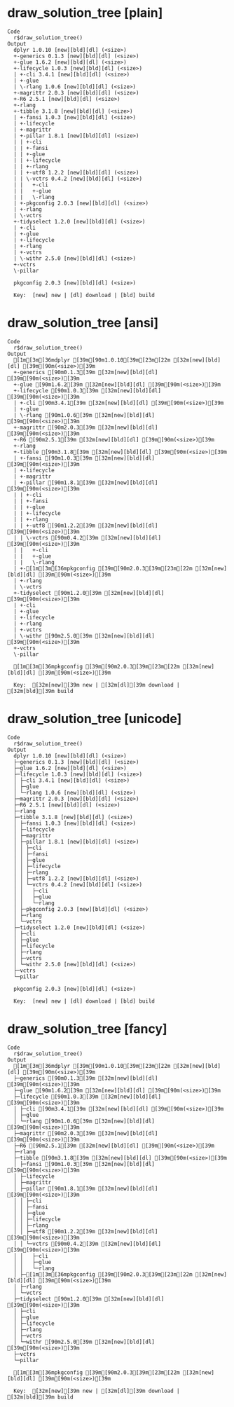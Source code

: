 # draw_solution_tree [plain]

    Code
      r$draw_solution_tree()
    Output
      dplyr 1.0.10 [new][bld][dl] (<size>)
      +-generics 0.1.3 [new][bld][dl] (<size>)
      +-glue 1.6.2 [new][bld][dl] (<size>)
      +-lifecycle 1.0.3 [new][bld][dl] (<size>)
      | +-cli 3.4.1 [new][bld][dl] (<size>)
      | +-glue
      | \-rlang 1.0.6 [new][bld][dl] (<size>)
      +-magrittr 2.0.3 [new][bld][dl] (<size>)
      +-R6 2.5.1 [new][bld][dl] (<size>)
      +-rlang
      +-tibble 3.1.8 [new][bld][dl] (<size>)
      | +-fansi 1.0.3 [new][bld][dl] (<size>)
      | +-lifecycle
      | +-magrittr
      | +-pillar 1.8.1 [new][bld][dl] (<size>)
      | | +-cli
      | | +-fansi
      | | +-glue
      | | +-lifecycle
      | | +-rlang
      | | +-utf8 1.2.2 [new][bld][dl] (<size>)
      | | \-vctrs 0.4.2 [new][bld][dl] (<size>)
      | |   +-cli
      | |   +-glue
      | |   \-rlang
      | +-pkgconfig 2.0.3 [new][bld][dl] (<size>)
      | +-rlang
      | \-vctrs
      +-tidyselect 1.2.0 [new][bld][dl] (<size>)
      | +-cli
      | +-glue
      | +-lifecycle
      | +-rlang
      | +-vctrs
      | \-withr 2.5.0 [new][bld][dl] (<size>)
      +-vctrs
      \-pillar
      
      pkgconfig 2.0.3 [new][bld][dl] (<size>)
      
      Key:  [new] new | [dl] download | [bld] build

# draw_solution_tree [ansi]

    Code
      r$draw_solution_tree()
    Output
      [1m[3m[36mdplyr [39m[90m1.0.10[39m[23m[22m [32m[new][bld][dl] [39m[90m(<size>)[39m
      +-generics [90m0.1.3[39m [32m[new][bld][dl] [39m[90m(<size>)[39m
      +-glue [90m1.6.2[39m [32m[new][bld][dl] [39m[90m(<size>)[39m
      +-lifecycle [90m1.0.3[39m [32m[new][bld][dl] [39m[90m(<size>)[39m
      | +-cli [90m3.4.1[39m [32m[new][bld][dl] [39m[90m(<size>)[39m
      | +-glue
      | \-rlang [90m1.0.6[39m [32m[new][bld][dl] [39m[90m(<size>)[39m
      +-magrittr [90m2.0.3[39m [32m[new][bld][dl] [39m[90m(<size>)[39m
      +-R6 [90m2.5.1[39m [32m[new][bld][dl] [39m[90m(<size>)[39m
      +-rlang
      +-tibble [90m3.1.8[39m [32m[new][bld][dl] [39m[90m(<size>)[39m
      | +-fansi [90m1.0.3[39m [32m[new][bld][dl] [39m[90m(<size>)[39m
      | +-lifecycle
      | +-magrittr
      | +-pillar [90m1.8.1[39m [32m[new][bld][dl] [39m[90m(<size>)[39m
      | | +-cli
      | | +-fansi
      | | +-glue
      | | +-lifecycle
      | | +-rlang
      | | +-utf8 [90m1.2.2[39m [32m[new][bld][dl] [39m[90m(<size>)[39m
      | | \-vctrs [90m0.4.2[39m [32m[new][bld][dl] [39m[90m(<size>)[39m
      | |   +-cli
      | |   +-glue
      | |   \-rlang
      | +-[1m[3m[36mpkgconfig [39m[90m2.0.3[39m[23m[22m [32m[new][bld][dl] [39m[90m(<size>)[39m
      | +-rlang
      | \-vctrs
      +-tidyselect [90m1.2.0[39m [32m[new][bld][dl] [39m[90m(<size>)[39m
      | +-cli
      | +-glue
      | +-lifecycle
      | +-rlang
      | +-vctrs
      | \-withr [90m2.5.0[39m [32m[new][bld][dl] [39m[90m(<size>)[39m
      +-vctrs
      \-pillar
      
      [1m[3m[36mpkgconfig [39m[90m2.0.3[39m[23m[22m [32m[new][bld][dl] [39m[90m(<size>)[39m
      
      Key:  [32m[new][39m new | [32m[dl][39m download | [32m[bld][39m build

# draw_solution_tree [unicode]

    Code
      r$draw_solution_tree()
    Output
      dplyr 1.0.10 [new][bld][dl] (<size>)
      ├─generics 0.1.3 [new][bld][dl] (<size>)
      ├─glue 1.6.2 [new][bld][dl] (<size>)
      ├─lifecycle 1.0.3 [new][bld][dl] (<size>)
      │ ├─cli 3.4.1 [new][bld][dl] (<size>)
      │ ├─glue
      │ └─rlang 1.0.6 [new][bld][dl] (<size>)
      ├─magrittr 2.0.3 [new][bld][dl] (<size>)
      ├─R6 2.5.1 [new][bld][dl] (<size>)
      ├─rlang
      ├─tibble 3.1.8 [new][bld][dl] (<size>)
      │ ├─fansi 1.0.3 [new][bld][dl] (<size>)
      │ ├─lifecycle
      │ ├─magrittr
      │ ├─pillar 1.8.1 [new][bld][dl] (<size>)
      │ │ ├─cli
      │ │ ├─fansi
      │ │ ├─glue
      │ │ ├─lifecycle
      │ │ ├─rlang
      │ │ ├─utf8 1.2.2 [new][bld][dl] (<size>)
      │ │ └─vctrs 0.4.2 [new][bld][dl] (<size>)
      │ │   ├─cli
      │ │   ├─glue
      │ │   └─rlang
      │ ├─pkgconfig 2.0.3 [new][bld][dl] (<size>)
      │ ├─rlang
      │ └─vctrs
      ├─tidyselect 1.2.0 [new][bld][dl] (<size>)
      │ ├─cli
      │ ├─glue
      │ ├─lifecycle
      │ ├─rlang
      │ ├─vctrs
      │ └─withr 2.5.0 [new][bld][dl] (<size>)
      ├─vctrs
      └─pillar
      
      pkgconfig 2.0.3 [new][bld][dl] (<size>)
      
      Key:  [new] new | [dl] download | [bld] build

# draw_solution_tree [fancy]

    Code
      r$draw_solution_tree()
    Output
      [1m[3m[36mdplyr [39m[90m1.0.10[39m[23m[22m [32m[new][bld][dl] [39m[90m(<size>)[39m
      ├─generics [90m0.1.3[39m [32m[new][bld][dl] [39m[90m(<size>)[39m
      ├─glue [90m1.6.2[39m [32m[new][bld][dl] [39m[90m(<size>)[39m
      ├─lifecycle [90m1.0.3[39m [32m[new][bld][dl] [39m[90m(<size>)[39m
      │ ├─cli [90m3.4.1[39m [32m[new][bld][dl] [39m[90m(<size>)[39m
      │ ├─glue
      │ └─rlang [90m1.0.6[39m [32m[new][bld][dl] [39m[90m(<size>)[39m
      ├─magrittr [90m2.0.3[39m [32m[new][bld][dl] [39m[90m(<size>)[39m
      ├─R6 [90m2.5.1[39m [32m[new][bld][dl] [39m[90m(<size>)[39m
      ├─rlang
      ├─tibble [90m3.1.8[39m [32m[new][bld][dl] [39m[90m(<size>)[39m
      │ ├─fansi [90m1.0.3[39m [32m[new][bld][dl] [39m[90m(<size>)[39m
      │ ├─lifecycle
      │ ├─magrittr
      │ ├─pillar [90m1.8.1[39m [32m[new][bld][dl] [39m[90m(<size>)[39m
      │ │ ├─cli
      │ │ ├─fansi
      │ │ ├─glue
      │ │ ├─lifecycle
      │ │ ├─rlang
      │ │ ├─utf8 [90m1.2.2[39m [32m[new][bld][dl] [39m[90m(<size>)[39m
      │ │ └─vctrs [90m0.4.2[39m [32m[new][bld][dl] [39m[90m(<size>)[39m
      │ │   ├─cli
      │ │   ├─glue
      │ │   └─rlang
      │ ├─[1m[3m[36mpkgconfig [39m[90m2.0.3[39m[23m[22m [32m[new][bld][dl] [39m[90m(<size>)[39m
      │ ├─rlang
      │ └─vctrs
      ├─tidyselect [90m1.2.0[39m [32m[new][bld][dl] [39m[90m(<size>)[39m
      │ ├─cli
      │ ├─glue
      │ ├─lifecycle
      │ ├─rlang
      │ ├─vctrs
      │ └─withr [90m2.5.0[39m [32m[new][bld][dl] [39m[90m(<size>)[39m
      ├─vctrs
      └─pillar
      
      [1m[3m[36mpkgconfig [39m[90m2.0.3[39m[23m[22m [32m[new][bld][dl] [39m[90m(<size>)[39m
      
      Key:  [32m[new][39m new | [32m[dl][39m download | [32m[bld][39m build

